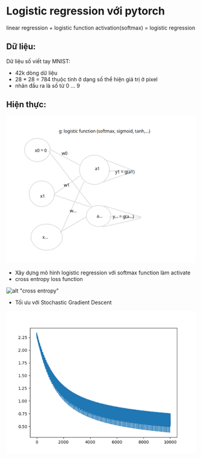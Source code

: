 # Logistic regression với pytorch

linear regression + logistic function activation(softmax) = logistic regression

## Dữ liệu:
Dữ liệu số viết tay MNIST:
- 42k dòng dữ liệu
- 28 * 28 = 784 thuộc tính ở dạng số thể hiện giá trị ở pixel
- nhãn đầu ra là số từ 0 ... 9

## Hiện thực:

![alt "Mô hình"](./img/nn_logistic.png)

- Xây dựng mô hình logistic regression với softmax function làm activate
- cross entropy loss function
  
![alt "cross entropy"](./img/cross_entropy.png)

- Tối ưu với Stochastic Gradient Descent

![alt "Loss value"](./img/fig.png)
